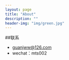```yaml
---
layout: page
title: "About"
description: ""
header-img: "img/green.jpg"
---
```



<center>
    <p></p>
</center>



##联系

- guanjww@126.com
- wechat：mts002


<center>
</center>






